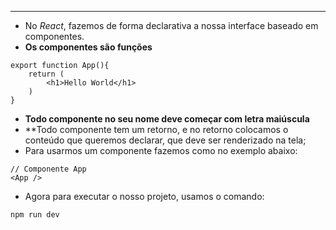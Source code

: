 ___
- No *React*, fazemos de forma declarativa a nossa interface baseado em componentes.
- **Os componentes são funções**
```tsx
export function App(){
	return (
		<h1>Hello World</h1>
	)
}
```
- **Todo componente no seu nome deve começar com letra maiúscula**
- **Todo componente tem um retorno, e no retorno colocamos o conteúdo que queremos declarar, que deve ser renderizado na tela;
- Para usarmos um componente fazemos como no exemplo abaixo:
```tsx
// Componente App
<App />
```
- Agora para executar o nosso projeto, usamos o comando:
```zsh
npm run dev
```
